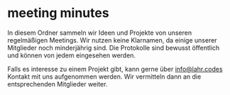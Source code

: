 # meeting minutes

In diesem Ordner sammeln wir Ideen und Projekte von unseren regelmäßigen Meetings. Wir nutzen keine Klarnamen, da einige unserer Mitglieder noch minderjährig sind. Die Protokolle sind bewusst öffentlich und können von jedem eingesehen werden.

Falls es interesse zu einem Projekt gibt, kann gerne über info@lahr.codes Kontakt mit uns aufgenommen werden. Wir vermitteln dann an die entsprechenden Mitglieder weiter.
